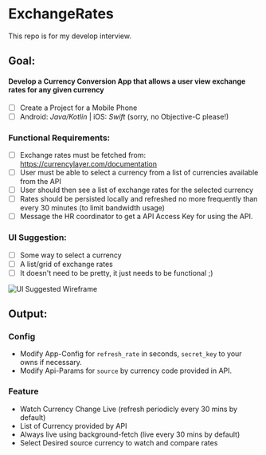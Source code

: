 # ExchangeRates
This repo is for my develop interview. 

## Goal:

#### Develop a Currency Conversion App that allows a user view exchange rates for any given currency

- [ ] Create a Project for a Mobile Phone
- [ ] Android: _Java/Kotlin_ | iOS: _Swift_ (sorry, no Objective-C please!)
### Functional Requirements:
- [ ] Exchange rates must be fetched from: https://currencylayer.com/documentation  
- [ ] User must be able to select a currency from a list of currencies available from the API
- [ ] User should then see a list of exchange rates for the selected currency
- [ ] Rates should be persisted locally and refreshed no more frequently than every 30 minutes (to limit bandwidth usage)
- [ ] Message the HR coordinator to get a API Access Key for using the API.

### UI Suggestion:
- [ ] Some way to select a currency
- [ ] A list/grid of exchange rates
- [ ] It doesn't need to be pretty, it just needs to be functional ;)

![UI Suggested Wireframe](https://github.com/Pay-Baymax/MobileDeveloperChallenge/raw/master/ui_suggestion.png)


## Output:

### Config
- Modify App-Config  for `refresh_rate` in seconds, `secret_key` to your owns if necessary.
- Modify Api-Params for `source` by currency code provided in API.

### Feature
- Watch Currency Change Live (refresh periodicly every 30 mins by default)
- List of Currency provided by API
- Always live using background-fetch (live every 30 mins by default)
- Select Desired source currency to watch and compare rates
